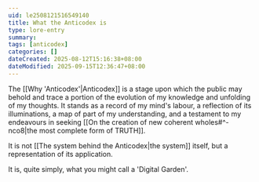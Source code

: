 ```yaml
---
uid: le2508121516549140
title: What the Anticodex is
type: lore-entry
summary: 
tags: [anticodex]
categories: []
dateCreated: 2025-08-12T15:16:38+08:00
dateModified: 2025-09-15T12:36:47+08:00
---
```

The [[Why 'Anticodex'|Anticodex]] is a stage upon which the public may behold and trace a portion of the evolution of my knowledge and unfolding of my thoughts. It stands as a record of my mind's labour, a reflection of its illuminations, a map of part of my understanding, and a testament to my endeavours in seeking [[On the creation of new coherent wholes#^-nco8|the most complete form of TRUTH]].

It is not [[The system behind the Anticodex|the system]] itself, but a representation of its application.

It is, quite simply, what you might call a 'Digital Garden'.